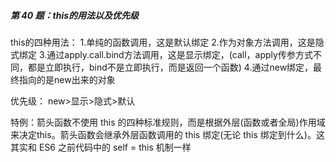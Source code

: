 ##### 第 40 题：this的用法以及优先级

this的四种用法：
1.单纯的函数调用，这是默认绑定
2.作为对象方法调用，这是隐式绑定
3.通过apply.call.bind方法调用，这是显示绑定，(call，apply传参方式不同，都是立即执行，bind不是立即执行，而是返回一个函数)
4.通过new绑定，最终指向的是new出来的对象

优先级： new>显示>隐式>默认

特例：箭头函数不使用 this 的四种标准规则，而是根据外层(函数或者全局)作用域来决定this。箭头函数会继承外层函数调用的 this 绑定(无论 this 绑定到什么)。这 其实和 ES6 之前代码中的 self = this 机制一样

